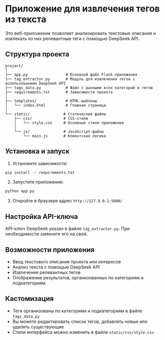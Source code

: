 # Приложение для извлечения тегов из текста

Это веб-приложение позволяет анализировать текстовые описания и извлекать из них релевантные теги с помощью DeepSeek API.

## Структура проекта

```
project/
│
├── app.py                 # Основной файл Flask-приложения
├── tag_extractor.py       # Модуль для извлечения тегов с использованием DeepSeek API
├── tags_data.py           # Файл с данными всех категорий и тегов
├── requirements.txt       # Зависимости проекта
│
├── templates/             # HTML-шаблоны
│   └── index.html         # Главная страница
│
└── static/               # Статические файлы
    ├── css/              # CSS-стили
    │   └── style.css     # Основные стили приложения
    │
    └── js/               # JavaScript-файлы
        └── main.js       # Клиентская логика
```

## Установка и запуск

1. Установите зависимости:

```bash
pip install -r requirements.txt
```

2. Запустите приложение:

```bash
python app.py
```

3. Откройте в браузере адрес `http://127.0.0.1:5000/`

## Настройка API-ключа

API-ключ DeepSeek указан в файле `tag_extractor.py`. При необходимости замените его на свой.

## Возможности приложения

- Ввод текстового описания проекта или интересов
- Анализ текста с помощью DeepSeek API
- Извлечение релевантных тегов
- Отображение результатов, организованных по категориям и подкатегориям

## Кастомизация

- Теги организованы по категориям и подкатегориям в файле `tags_data.py`
- Вы можете редактировать список тегов, добавлять новые или удалять существующие
- Стили интерфейса можно изменить в файле `static/css/style.css` 